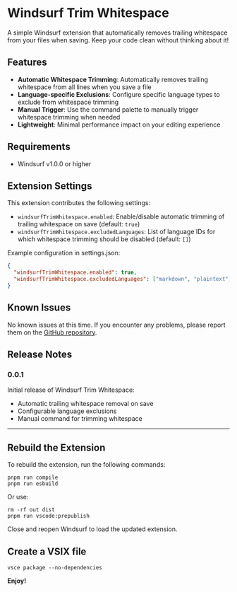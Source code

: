 # Windsurf Trim Whitespace

A simple Windsurf extension that automatically removes trailing whitespace from your files when saving. Keep your code clean without thinking about it!

## Features

- **Automatic Whitespace Trimming**: Automatically removes trailing whitespace from all lines when you save a file
- **Language-specific Exclusions**: Configure specific language types to exclude from whitespace trimming
- **Manual Trigger**: Use the command palette to manually trigger whitespace trimming when needed
- **Lightweight**: Minimal performance impact on your editing experience

## Requirements

- Windsurf v1.0.0 or higher

## Extension Settings

This extension contributes the following settings:

* `windsurfTrimWhitespace.enabled`: Enable/disable automatic trimming of trailing whitespace on save (default: `true`)
* `windsurfTrimWhitespace.excludedLanguages`: List of language IDs for which whitespace trimming should be disabled (default: `[]`)

Example configuration in settings.json:

```json
{
  "windsurfTrimWhitespace.enabled": true,
  "windsurfTrimWhitespace.excludedLanguages": ["markdown", "plaintext"]
}
```

## Known Issues

No known issues at this time. If you encounter any problems, please report them on the [GitHub repository](https://github.com/justinleveck/windsurf-trim-whitespace/issues).

## Release Notes

### 0.0.1

Initial release of Windsurf Trim Whitespace:
- Automatic trailing whitespace removal on save
- Configurable language exclusions
- Manual command for trimming whitespace

---

## Rebuild the Extension

To rebuild the extension, run the following commands:

```
pnpm run compile
pnpm run esbuild
```

Or use:

```
rm -rf out dist
pnpm run vscode:prepublish
```

Close and reopen Windsurf to load the updated extension.

## Create a VSIX file

```
vsce package --no-dependencies
```

**Enjoy!**
